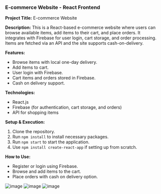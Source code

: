 
###  **E-commerce Website - React Frontend**

**Project Title:** E-commerce Website

**Description:**
This is a React-based e-commerce website where users can browse available items, add items to their cart, and place orders. It integrates with Firebase for user login, cart storage, and order processing. Items are fetched via an API and the site supports cash-on-delivery.

**Features:**
- Browse items with local one-day delivery.
- Add items to cart.
- User login with Firebase.
- Cart items and orders stored in Firebase.
- Cash on delivery support.

**Technologies:**
- React.js
- Firebase (for authentication, cart storage, and orders)
- API for shopping items

**Setup & Execution:**
1. Clone the repository.
2. Run `npm install` to install necessary packages.
3. Run `npm start` to start the application.
4. Use `npm install create-react-app` if setting up from scratch.

**How to Use:**
- Register or login using Firebase.
- Browse and add items to the cart.
- Place orders with cash on delivery option.

![image](https://github.com/user-attachments/assets/87b4b075-f264-4f60-af0b-a9f175c418c1)
![image](https://github.com/user-attachments/assets/118dfb77-2268-499c-806d-bda47fc8f88f)
![image](https://github.com/user-attachments/assets/5177c39a-0e11-4867-bbf7-f68e04915202)


